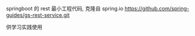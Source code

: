 springboot 的 rest 最小工程代码, 克隆自 spring.io https://github.com/spring-guides/gs-rest-service.git

供学习实践使用
